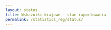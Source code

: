 ```yaml
---
layout: status
title: Wskaźniki krajowe - stan raportowania
permalink: /statistics_reg/status/
---
```


